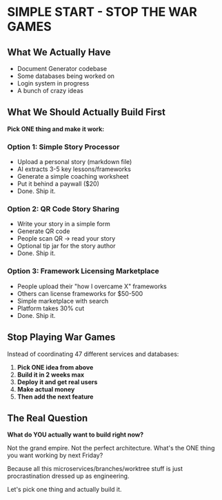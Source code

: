 # SIMPLE START - STOP THE WAR GAMES

## What We Actually Have
- Document Generator codebase
- Some databases being worked on
- Login system in progress
- A bunch of crazy ideas

## What We Should Actually Build First
**Pick ONE thing and make it work:**

### Option 1: Simple Story Processor
- Upload a personal story (markdown file)
- AI extracts 3-5 key lessons/frameworks
- Generate a simple coaching worksheet
- Put it behind a paywall ($20)
- Done. Ship it.

### Option 2: QR Code Story Sharing
- Write your story in a simple form
- Generate QR code
- People scan QR → read your story
- Optional tip jar for the story author
- Done. Ship it.

### Option 3: Framework Licensing Marketplace
- People upload their "how I overcame X" frameworks
- Others can license frameworks for $50-500
- Simple marketplace with search
- Platform takes 30% cut
- Done. Ship it.

## Stop Playing War Games

Instead of coordinating 47 different services and databases:

1. **Pick ONE idea from above**
2. **Build it in 2 weeks max**
3. **Deploy it and get real users**
4. **Make actual money**
5. **Then add the next feature**

## The Real Question

**What do YOU actually want to build right now?**

Not the grand empire. Not the perfect architecture. What's the ONE thing you want working by next Friday?

Because all this microservices/branches/worktree stuff is just procrastination dressed up as engineering.

Let's pick one thing and actually build it.